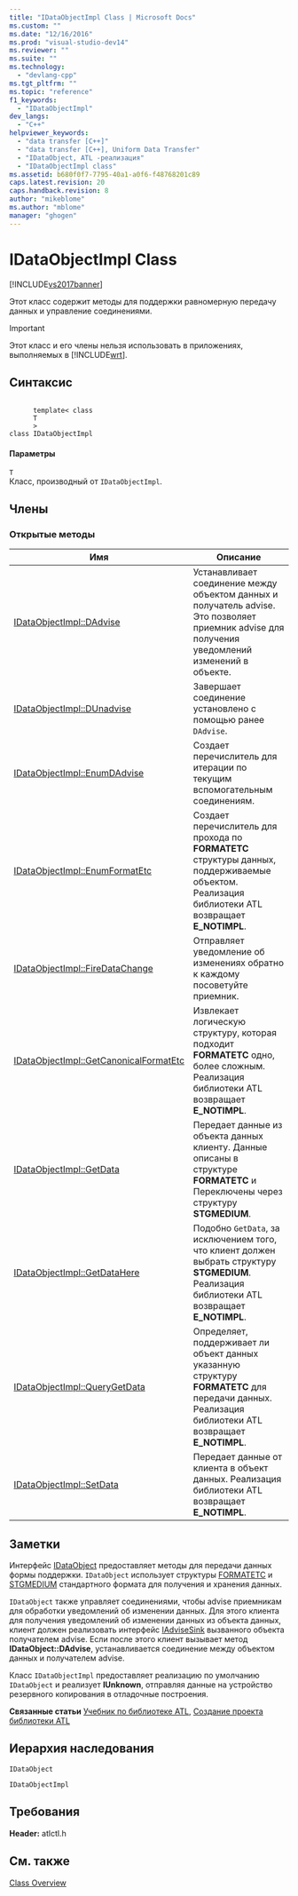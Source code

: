 ```yaml
---
title: "IDataObjectImpl Class | Microsoft Docs"
ms.custom: ""
ms.date: "12/16/2016"
ms.prod: "visual-studio-dev14"
ms.reviewer: ""
ms.suite: ""
ms.technology: 
  - "devlang-cpp"
ms.tgt_pltfrm: ""
ms.topic: "reference"
f1_keywords: 
  - "IDataObjectImpl"
dev_langs: 
  - "C++"
helpviewer_keywords: 
  - "data transfer [C++]"
  - "data transfer [C++], Uniform Data Transfer"
  - "IDataObject, ATL -реализация"
  - "IDataObjectImpl class"
ms.assetid: b680f0f7-7795-40a1-a0f6-f48768201c89
caps.latest.revision: 20
caps.handback.revision: 8
author: "mikeblome"
ms.author: "mblome"
manager: "ghogen"
---
```

# IDataObjectImpl Class
[!INCLUDE[vs2017banner](../../assembler/inline/includes/vs2017banner.md)]

Этот класс содержит методы для поддержки равномерную передачу данных и управление соединениями.  
  
> [!IMPORTANT]
>  Этот класс и его члены нельзя использовать в приложениях, выполняемых в [!INCLUDE[wrt](../../atl/reference/includes/wrt_md.md)].  
  
## Синтаксис  
  
```  
  
      template< class   
      T  
      >  
class IDataObjectImpl  
```  
  
#### Параметры  
 `T`  
 Класс, производный от `IDataObjectImpl`.  
  
## Члены  
  
### Открытые методы  
  
|Имя|Описание|  
|---------|--------------|  
|[IDataObjectImpl::DAdvise](../Topic/IDataObjectImpl::DAdvise.md)|Устанавливает соединение между объектом данных и получатель advise.  Это позволяет приемник advise для получения уведомлений изменений в объекте.|  
|[IDataObjectImpl::DUnadvise](../Topic/IDataObjectImpl::DUnadvise.md)|Завершает соединение установлено с помощью ранее `DAdvise`.|  
|[IDataObjectImpl::EnumDAdvise](../Topic/IDataObjectImpl::EnumDAdvise.md)|Создает перечислитель для итерации по текущим вспомогательным соединениям.|  
|[IDataObjectImpl::EnumFormatEtc](../Topic/IDataObjectImpl::EnumFormatEtc.md)|Создает перечислитель для прохода по **FORMATETC** структуры данных, поддерживаемые объектом.  Реализация библиотеки ATL возвращает **E\_NOTIMPL**.|  
|[IDataObjectImpl::FireDataChange](../Topic/IDataObjectImpl::FireDataChange.md)|Отправляет уведомление об изменениях обратно к каждому посоветуйте приемник.|  
|[IDataObjectImpl::GetCanonicalFormatEtc](../Topic/IDataObjectImpl::GetCanonicalFormatEtc.md)|Извлекает логическую структуру, которая подходит **FORMATETC** одно, более сложным.  Реализация библиотеки ATL возвращает **E\_NOTIMPL**.|  
|[IDataObjectImpl::GetData](../Topic/IDataObjectImpl::GetData.md)|Передает данные из объекта данных клиенту.  Данные описаны в структуре **FORMATETC** и Переключены через структуру **STGMEDIUM**.|  
|[IDataObjectImpl::GetDataHere](../Topic/IDataObjectImpl::GetDataHere.md)|Подобно `GetData`, за исключением того, что клиент должен выбрать структуру **STGMEDIUM**.  Реализация библиотеки ATL возвращает **E\_NOTIMPL**.|  
|[IDataObjectImpl::QueryGetData](../Topic/IDataObjectImpl::QueryGetData.md)|Определяет, поддерживает ли объект данных указанную структуру **FORMATETC** для передачи данных.  Реализация библиотеки ATL возвращает **E\_NOTIMPL**.|  
|[IDataObjectImpl::SetData](../Topic/IDataObjectImpl::SetData.md)|Передает данные от клиента в объект данных.  Реализация библиотеки ATL возвращает **E\_NOTIMPL**.|  
  
## Заметки  
 Интерфейс [IDataObject](http://msdn.microsoft.com/library/windows/desktop/ms688421) предоставляет методы для передачи данных формы поддержки.  `IDataObject` использует структуры [FORMATETC](http://msdn.microsoft.com/library/windows/desktop/ms682177) и [STGMEDIUM](http://msdn.microsoft.com/library/windows/desktop/ms683812) стандартного формата для получения и хранения данных.  
  
 `IDataObject` также управляет соединениями, чтобы advise приемникам для обработки уведомлений об изменении данных.  Для этого клиента для получения уведомлений об изменении данных из объекта данных, клиент должен реализовать интерфейс [IAdviseSink](http://msdn.microsoft.com/library/windows/desktop/ms692513) вызванного объекта получателем advise.  Если после этого клиент вызывает метод **IDataObject::DAdvise**, устанавливается соединение между объектом данных и получателем advise.  
  
 Класс `IDataObjectImpl` предоставляет реализацию по умолчанию `IDataObject` и реализует **IUnknown**, отправляя данные на устройство резервного копирования в отладочные построения.  
  
 **Связанные статьи** [Учебник по библиотеке ATL](../Topic/Active%20Template%20Library%20\(ATL\)%20Tutorial.md), [Создание проекта библиотеки ATL](../../atl/reference/creating-an-atl-project.md)  
  
## Иерархия наследования  
 `IDataObject`  
  
 `IDataObjectImpl`  
  
## Требования  
 **Header:**  atlctl.h  
  
## См. также  
 [Class Overview](../../atl/atl-class-overview.md)